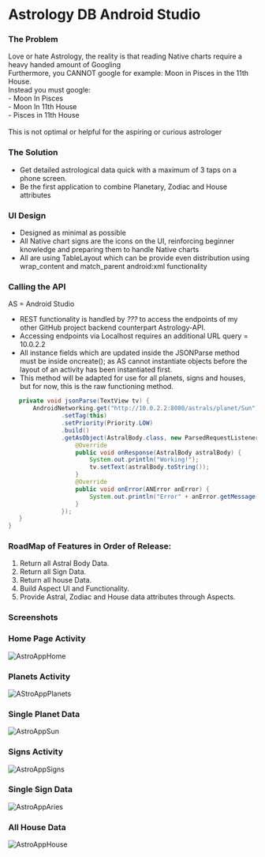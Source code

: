 # Astrology DB Android Studio

### The Problem
Love or hate Astrology, the reality is that reading Native charts require a heavy handed amount of Googling <br />
Furthermore, you CANNOT google for example: Moon in Pisces in the 11th House. <br />
Instead you must google: <br>
	- Moon In Pisces <br />
	- Moon In 11th House <br />
	- Pisces in 11th House <br /> <br>
This is not optimal or helpful for the aspiring or curious astrologer
### The Solution
* Get detailed astrological data quick with a maximum of 3 taps on a phone screen.
* Be the first application to combine Planetary, Zodiac and House attributes

### UI Design
* Designed as minimal as possible
* All Native chart signs are the icons on the UI, 
reinforcing beginner knowledge and preparing them to handle Native charts
* All are using TableLayout which can be provide even distribution using 
wrap_content and match_parent android:xml functionality

### Calling the API
AS = Android Studio
* REST functionality is handled by *???* to access the endpoints of my other GitHub project
 backend counterpart Astrology-API.
 * Accessing endpoints via Localhost requires an additional URL query = 10.0.2.2
 * All instance fields which are updated inside the JSONParse method must be inside oncreate();
 as AS cannot instantiate objects before the layout of an activity has been instantiated first.
 * This method will be adapted for use for all planets, signs and houses, 
 but for now, this is the raw functioning method.

 ```java
    private void jsonParse(TextView tv) {
        AndroidNetworking.get("http://10.0.2.2:8080/astrals/planet/Sun")
                .setTag(this)
                .setPriority(Priority.LOW)
                .build()
                .getAsObject(AstralBody.class, new ParsedRequestListener<AstralBody>() {
                    @Override
                    public void onResponse(AstralBody astralBody) {
                        System.out.println("Working!");
                        tv.setText(astralBody.toString());
                    }
                    @Override
                    public void onError(ANError anError) {
                        System.out.println("Error" + anError.getMessage());
                    }
                });
    }
}
 ```
 
 ### RoadMap of Features in Order of Release:
 
 1. Return all Astral Body Data. 
 2. Return all Sign Data.
 3. Return all house Data.
 4. Build Aspect UI and Functionality.
 5. Provide Astral, Zodiac and House data attributes through Aspects.
 
 ### Screenshots
 ### Home Page Activity
 ![AstroAppHome](https://user-images.githubusercontent.com/63508057/106888526-94ca7080-66de-11eb-8627-3e367c5c3ebf.png)

### Planets Activity
![AStroAppPlanets](https://user-images.githubusercontent.com/63508057/106888258-343b3380-66de-11eb-98d9-d0438f569606.png)

### Single Planet Data
![AstroAppSun](https://user-images.githubusercontent.com/63508057/106888259-343b3380-66de-11eb-8508-33c1a459e0cf.png)

### Signs Activity
![AstroAppSigns](https://user-images.githubusercontent.com/63508057/107042710-f6134200-67b9-11eb-83ef-ce691148744d.png)

### Single Sign Data
![AstroAppAries](https://user-images.githubusercontent.com/63508057/107042714-f7446f00-67b9-11eb-8dd8-902ca4927a3b.png)

### All House Data
![AstroAppHouse](https://user-images.githubusercontent.com/63508057/107042718-f8759c00-67b9-11eb-9706-f940e9c29284.png)
 
